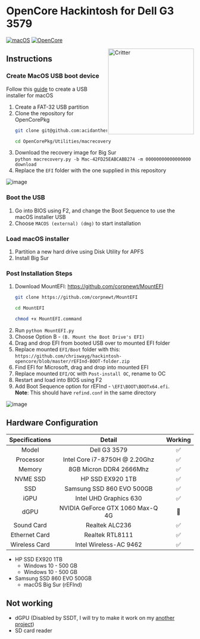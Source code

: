 # OpenCore Hackintosh for Dell G3 3579

[![macOS](https://img.shields.io/badge/macOS-11.7.8-orange)](https://www.apple.com.cn/macos/big-sur-preview/)
[![OpenCore](https://img.shields.io/badge/OpenCore-0.6.9-9cf)](https://github.com/acidanthera/OpenCorePkg)

<img align="right" src="https://is1-ssl.mzstatic.com/image/thumb/Purple116/v4/48/4b/eb/484beb20-2c97-1f72-cc11-081b82b1f920/ProductPageIcon.png/230x0w.webp" alt="Critter" width="230">

## Instructions

### Create MacOS USB boot device

Follow this [guide](https://dortania.github.io/OpenCore-Install-Guide/installer-guide/) to create a USB installer for macOS

1. Create a FAT-32 USB partition  
2. Clone the repository for OpenCorePkg  
   ```bash
   git clone git@github.com:acidanthera/OpenCorePkg.git
   ```
   ```bash
   cd OpenCorePkg/Utilities/macrecovery
   ```
3. Download the recovery image for Big Sur  
   `python macrecovery.py -b Mac-42FD25EABCABB274 -m 00000000000000000 download`  
5. Replace the `EFI` folder with the one supplied in this repository  

![image](https://github.com/aarlin/Dell-G3-3579-3779-Hackintosh-OpenCore/assets/5667435/980bfb75-9150-49ea-8db3-4aa8d2fcc57b)

### Boot the USB 

1. Go into BIOS using F2, and change the Boot Sequence to use the macOS installer USB
2. Choose `MACOS (external) (dmg)` to start installation

### Load macOS installer

1. Partition a new hard drive using Disk Utility for APFS
2. Install Big Sur

### Post Installation Steps

1. Download MountEFI: https://github.com/corpnewt/MountEFI
   ```bash
   git clone https://github.com/corpnewt/MountEFI
   ```
   ```bash
   cd MountEFI
   ```
   ```bash
   chmod +x MountEFI.command
   ```
3. Run `python MountEFI.py`  
4. Choose Option B - `(B. Mount the Boot Drive's EFI)`    
6. Drag and drop EFI from booted USB over to mounted EFI folder  
7. Replace mounted `EFI/Boot` folder with this:  
   `https://github.com/chriswayg/hackintosh-opencore/blob/master/rEFInd-BOOT-folder.zip`
10. Find EFI for Microsoft, drag and drop into mounted EFI  
11. Replace mounted `EFI/OC` with `Post-install OC`, rename to OC
12. Restart and load into BIOS using F2
13. Add Boot Sequence option for rEFInd - `\EFI\BOOT\BOOTx64.efi`.  
    **Note**: This should have `refind.conf` in the same directory

![image](https://github.com/aarlin/Dell-G3-3579-3779-Hackintosh-OpenCore/assets/5667435/626fd0a7-e8a0-4eec-b93e-11ec8e9a2b9d)


## Hardware Configuration

| Specifications | Detail | Working |
| :------------: | :------: | :--------: |
| Model | Dell G3 3579 | ✅ |
| Processor | Intel Core i7-8750H @ 2.20Ghz | ✅ |
| Memory | 8GB Micron DDR4 2666Mhz | ✅ |
| NVME SSD | HP SSD EX920 1TB | ✅ |
| SSD | Samsung SSD 860 EVO 500GB | ✅ |
| iGPU | Intel UHD Graphics 630 | ✅ |
| dGPU | NVIDIA GeForce GTX 1060 Max-Q 4G | 🚫 |
| Sound Card | Realtek ALC236 | ✅ |
| Ethernet Card | Realtek RTL8111 | ✅ |
| Wireless Card | Intel Wireless-AC 9462 | ✅ |

* HP SSD EX920 1TB
   * Windows 10 - 500 GB
   * Windows 10 - 500 GB
* Samsung SSD 860 EVO 500GB
   * macOS Big Sur (rEFInd)

## Not working
* dGPU (Disabled by SSDT, I will try to make it work on my [another project](https://github.com/CerteKim/Dell-G3-3579-HackintoVM))
* SD card reader
